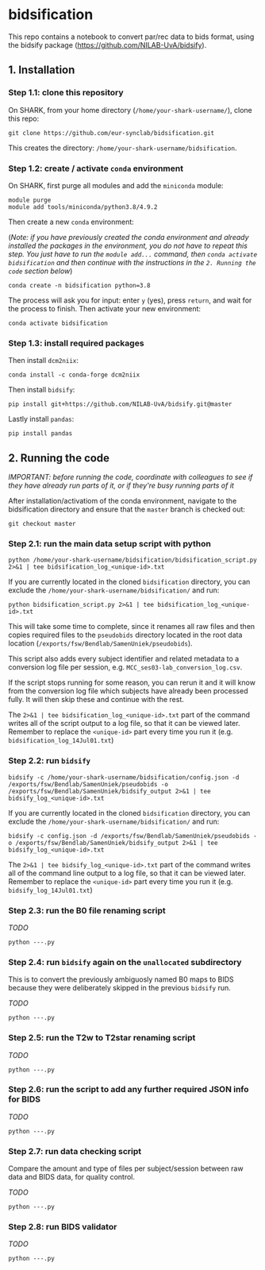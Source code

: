 # bidsification
This repo contains a notebook to convert par/rec data to bids format, using the bidsify package (https://github.com/NILAB-UvA/bidsify).



## 1. Installation


### Step 1.1: clone this repository

On SHARK, from your home directory (`/home/your-shark-username/`), clone this repo:

```
git clone https://github.com/eur-synclab/bidsification.git
```

This creates the directory: `/home/your-shark-username/bidsification`.


### Step 1.2: create / activate `conda` environment

On SHARK, first purge all modules and add the `miniconda` module:

```
module purge
module add tools/miniconda/python3.8/4.9.2
```

Then create a new `conda` environment:

(*Note: if you have previously created the conda environment and already installed the packages in the environment, you do not have to repeat this step.*
*You just have to run the `module add...` command, then `conda activate bidsification` and then continue with the instructions in the `2. Running the code` section below*)

```
conda create -n bidsification python=3.8
```

The process will ask you for input: enter `y` (yes), press `return`, and wait for the process to finish. Then activate your new environment:

```
conda activate bidsification
```

### Step 1.3: install required packages

Then install `dcm2niix`:

```
conda install -c conda-forge dcm2niix
```

Then install `bidsify`:

```
pip install git+https://github.com/NILAB-UvA/bidsify.git@master
```

Lastly install `pandas`:

```
pip install pandas
```

## 2. Running the code

*IMPORTANT: before running the code, coordinate with colleagues to see if they have already run parts of it, or if they're busy running parts of it*

After installation/activatiom of the conda environment, navigate to the bidsification directory and ensure that the `master` branch is checked out:

```
git checkout master
```

### Step 2.1: run the main data setup script with python

```
python /home/your-shark-username/bidsification/bidsification_script.py  2>&1 | tee bidsification_log_<unique-id>.txt
```

If you are currently located in the cloned `bidsification` directory, you can exclude the `/home/your-shark-username/bidsification/` and run:

```
python bidsification_script.py 2>&1 | tee bidsification_log_<unique-id>.txt
```

This will take some time to complete, since it renames all raw files
and then copies required files to the `pseudobids` directory located in the root data location (`/exports/fsw/Bendlab/SamenUniek/pseudobids`).

This script also adds every subject identifier and related metadata to a conversion log file per session, e.g. `MCC_ses03-lab_conversion_log.csv`.

If the script stops running for some reason, you can rerun it and it will know from the conversion log file which subjects have already been processed fully.
It will then skip these and continue with the rest.

The `2>&1 | tee bidsification_log_<unique-id>.txt` part of the command writes all of the script output to a log file, so that it can be viewed later.
Remember to replace the `<unique-id>` part every time you run it (e.g. `bidsification_log_14Jul01.txt`)


### Step 2.2: run `bidsify`

```
bidsify -c /home/your-shark-username/bidsification/config.json -d /exports/fsw/Bendlab/SamenUniek/pseudobids -o /exports/fsw/Bendlab/SamenUniek/bidsify_output 2>&1 | tee bidsify_log_<unique-id>.txt
```

If you are currently located in the cloned `bidsification` directory, you can exclude the `/home/your-shark-username/bidsification/` and run:

```
bidsify -c config.json -d /exports/fsw/Bendlab/SamenUniek/pseudobids -o /exports/fsw/Bendlab/SamenUniek/bidsify_output 2>&1 | tee bidsify_log_<unique-id>.txt
```

The `2>&1 | tee bidsify_log_<unique-id>.txt` part of the command writes all of the command line output to a log file, so that it can be viewed later.
Remember to replace the `<unique-id>` part every time you run it (e.g. `bidsify_log_14Jul01.txt`)

### Step 2.3: run the B0 file renaming script

*TODO*

```
python ---.py
```

### Step 2.4: run `bidsify` again on the `unallocated` subdirectory 

This is to convert the previously ambiguosly named B0 maps to BIDS because they were deliberately skipped in the previous `bidsify` run.

*TODO*

```
python ---.py
```

### Step 2.5: run the T2w to T2star renaming script

*TODO*

```
python ---.py
```

### Step 2.6: run the script to add any further required JSON info for BIDS

*TODO*

```
python ---.py
```

### Step 2.7: run data checking script

Compare the amount and type of files per subject/session between raw data and BIDS data, for quality control.

*TODO*

```
python ---.py
```

### Step 2.8: run BIDS validator

*TODO*

```
python ---.py
```